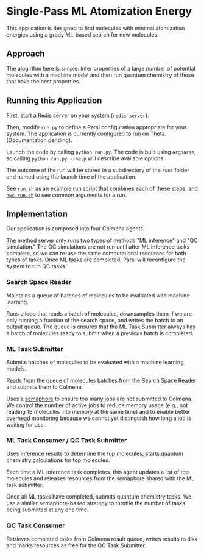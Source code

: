 # Single-Pass ML Atomization Energy

This application is designed to find molecules with minimal atomization energies
using a gredy ML-based search for new molecules.

## Approach

The alogirthm here is simple: infer properties of a large number of potential molecules 
with a machine model and then run quantum chemistry of those that have the best properties.

## Running this Application

First, start a Redis server on your system (`redis-server`).

Then, modify `run.py` to define a Parsl configuration appropriate for your system.
The application is currently configured to run on Theta. 
(Documentation pending). 

Launch the code by calling `python run.py`.
The code is built using `argparse`, so calling `python run.py --help` will describe available options.

The outcome of the run will be stored in a subdirectory of the `runs` folder and named 
using the launch time of the application.

See [`run.sh`](./run.sh) as an example run script that combines each of these steps,
and [`nwc-run.sh`](./nwchem-run.sh) to see common arguments for a run.

## Implementation

Our application is composed into four Colmena agents.

The method server only runs two types of methods "ML inference" and "QC simulation."
The QC simulations are not run until after ML inference tasks complete,
so we can re-use the same computational resources for both types of tasks.
Once ML tasks are completed, Parsl will reconfigure the system to run QC tasks.

### Search Space Reader

Maintains a queue of batches of molecules to be evaluated with machine learning.

Runs a loop that reads a batch of molecules, downsamples them if we are only running
a fraction of the search space, and writes the batch to an output queue.
The queue is ensures that the ML Task Submitter always has a batch of 
molecules ready to submit when a previous batch is completed.

### ML Task Submitter

Submits batches of molecules to be evaluated with a machine learning models.

Reads from the queue of molecules batches from the Search Space Reader
and submits them to Colmena. 

Uses a [semaphore](https://docs.python.org/3/library/threading.html#threading.Semaphore)
to ensure too many jobs are not submitted to Colmena. 
We control the number of active jobs to reduce memory usage 
(e.g., not reading 1B molecules into memory at the same time)
and to enable better overhead monitoring because
we cannot yet distinguish how long a job is waiting for use.

### ML Task Consumer / QC Task Submitter

Uses inference results to determine the top molecules,
starts quantum chemistry calculations for top molecules.

Each time a ML inference task completes, 
this agent updates a list of top molecules and
releases resources from the semaphore shared with the 
ML task submitter.

Once all ML tasks have completed, submits
quantum chemistry tasks.
We use a similar semaphore-based strategy to throttle
the number of tasks being submitted at any one time.

### QC Task Consumer

Retrieves completed tasks from Colmena result queue, 
writes results to disk and marks resources as free
for the QC Task Submitter.
